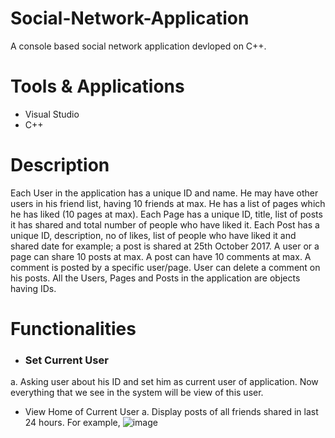 # Social-Network-Application
A console based social network application devloped on C++.

# Tools & Applications
- Visual Studio
- C++

# Description
Each User in the application has a unique ID and name. He may have other users in his friend list, having 10 friends at max. He has a list of pages which he has liked (10 pages at max). Each Page has a unique ID, title, list of posts it has shared and total number of people who have liked it. Each Post has a unique ID, description, no of likes, list of people who have liked it and shared date for example; a post is shared at 25th October 2017. A user or a page can share 10 posts at max. A post can have 10 comments at max. A comment is posted by a specific user/page. User can delete a comment on his posts. All the Users, Pages and Posts in the application are objects having IDs.

# Functionalities
- ### Set Current User
a.	Asking user about his ID and set him as current user of application. Now everything that we see in the system will be view of this user.
- View Home of Current User
a.	Display posts of all friends shared in last 24 hours. For example,
![image](https://user-images.githubusercontent.com/85407775/120929258-cb061400-c701-11eb-9551-95435726f153.png)
